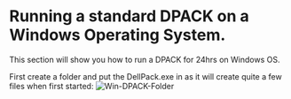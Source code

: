 # Running a standard DPACK on a Windows Operating System.

This section will show you how to run a DPACK for 24hrs on Windows OS.

First create a folder and put the DellPack.exe in as it will create quite a few files when first started:
![Win-DPACK-Folder](/files/Windows/Win_DPACK_Folder.PNG)
